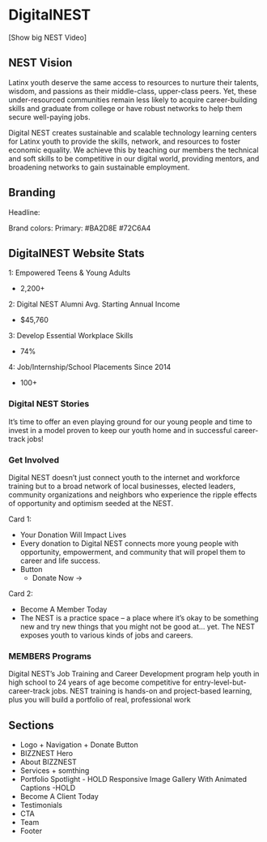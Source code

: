 # DigitalNEST

[Show big NEST Video]

## NEST Vision

Latinx youth deserve the same access to resources to nurture their talents, wisdom, and passions as their middle-class, upper-class peers. Yet, these under-resourced communities remain less likely to acquire career-building skills and graduate from college or have robust networks to help them secure well-paying jobs.

Digital NEST creates sustainable and scalable technology learning centers for Latinx youth to provide the skills, network, and resources to foster economic equality. We achieve this by teaching our members the technical and soft skills to be competitive in our digital world, providing mentors, and broadening networks to gain sustainable employment.

## Branding

Headline:

Brand colors:
Primary: #BA2D8E #72C6A4

## DigitalNEST Website Stats

1: Empowered Teens & Young Adults

- 2,200+

2: Digital NEST Alumni Avg. Starting Annual Income

- $45,760

3: Develop Essential Workplace Skills

- 74%

4: Job/Internship/School Placements Since 2014

- 100+

### Digital NEST Stories

It’s time to offer an even playing ground for our young people and time to invest in a model proven to keep our youth home and in successful career-track jobs!

### Get Involved

Digital NEST doesn’t just connect youth to the internet and workforce training but to a broad network of local businesses, elected leaders, community organizations and neighbors who experience the ripple effects of opportunity and optimism seeded at the NEST.

Card 1:

- Your Donation Will Impact Lives
- Every donation to Digital NEST connects more young people with opportunity, empowerment, and community that will propel them to career and life success.
- Button
  - Donate Now ->

Card 2:

- Become A Member Today
- The NEST is a practice space – a place where it’s okay to be something new and try new things that you might not be good at… yet. The NEST exposes youth to various kinds of jobs and careers.

### MEMBERS Programs

Digital NEST’s Job Training and Career Development program help youth in high school to 24 years of age become competitive for entry-level-but-career-track jobs. NEST training is hands-on and project-based learning, plus you will build a portfolio of real, professional work

## Sections

- Logo + Navigation + Donate Button
- BIZZNEST Hero
- About BIZZNEST
- Services + somthing
- Portfolio Spotlight - HOLD
  Responsive Image Gallery With Animated Captions -HOLD
- Become A Client Today 
- Testimonials
- CTA
- Team
- Footer
